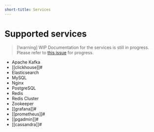 ```yaml
---
short-title: Services
---
```


# Supported services

>[!warning] WIP
> Documentation for the services is still in progress. Please refer to [this issue][gh] for progress.

- Apache Kafka
- [[clickhouse]]#
- Elasticsearch
- MySQL
- Nginx
- PostgreSQL
- Redis
- Redis Cluster
- Zookeeper
- [[grafana]]#
- [[prometheus]]#
- [[pgadmin]]#
- [[cassandra]]#

[gh]: https://github.com/juspay/services-flake/issues/132
